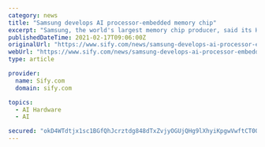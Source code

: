 ```yaml
---
category: news
title: "Samsung develops AI processor-embedded memory chip"
excerpt: "Samsung, the world's largest memory chip producer, said its HBM-PIM solution more than doubles the performance of an AI system and reduces its energy consumption by 70 percent compared with the ..."
publishedDateTime: 2021-02-17T09:06:00Z
originalUrl: "https://www.sify.com/news/samsung-develops-ai-processor-embedded-memory-chip-news-education-vcrdPDcbdcaej.html"
webUrl: "https://www.sify.com/news/samsung-develops-ai-processor-embedded-memory-chip-news-education-vcrdPDcbdcaej.html"
type: article

provider:
  name: Sify.com
  domain: sify.com

topics:
  - AI Hardware
  - AI

secured: "okD4WTdtjx1sc1BGfQhJcrztdg848dTxZvjyOGUjQHg9lXhyiKpgwVwftCT0OxTDlroqvbBZ4QhGghe4lVHOTI2361GGH7xhnww98vL+krxG+hn7wWNJfCpN7yeHVDzuxHdaTFtmqitH4jUtNtIruvbzdy2AVBvVIMK8VqSxyghPuuJ5E9m+mJ5dwlI3bK4AZgIw4hQ5fE4RwdSZpD/BXZbgIwznzL+dC2aQRjkzyJZrFZu7jIN4+Qma+13t8AgXZRNKtbXsbh7tPJUsnjv4HXSeHMGNYMyj5HMR39EbnM/fj8NcJy/qhjvxvlROBzvz5hwmincG3siUyuKYj8djz9f/6Fyga6NiW8kao1UtxxY=;Hx+0N+pTzoxrj1OOr7fPUA=="
---
```


